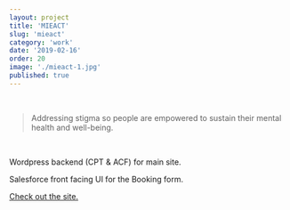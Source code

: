 ```yaml
---
layout: project
title: 'MIEACT'
slug: 'mieact'
category: 'work'
date: '2019-02-16'
order: 20
image: './mieact-1.jpg'
published: true
---
```


<br/>

> Addressing stigma so people are empowered to sustain their mental health and well-being.

<br/>

Wordpress backend (CPT & ACF) for main site.

Salesforce front facing UI for the Booking form.

[Check out the site.](https://mieact.org.au)
